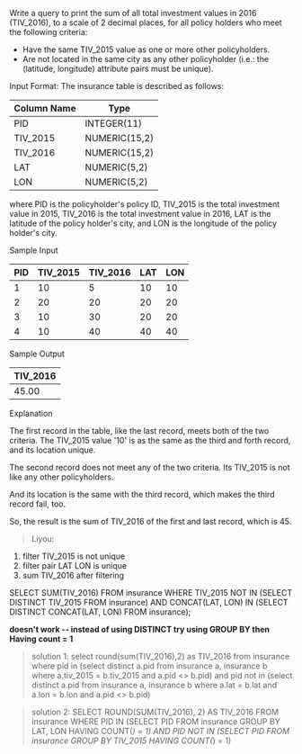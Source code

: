 Write a query to print the sum of all total investment values in 2016 (TIV_2016), to a scale of 2 decimal places, for all policy holders who meet the following criteria:

* Have the same TIV_2015 value as one or more other policyholders.
* Are not located in the same city as any other policyholder (i.e.: the (latitude, longitude) attribute pairs must be unique).

Input Format:
The insurance table is described as follows:

| Column Name | Type          |
|-------------|---------------|
| PID         | INTEGER(11)   |
| TIV_2015    | NUMERIC(15,2) |
| TIV_2016    | NUMERIC(15,2) |
| LAT         | NUMERIC(5,2)  |
| LON         | NUMERIC(5,2)  |
where PID is the policyholder's policy ID, TIV_2015 is the total investment value in 2015, TIV_2016 is the total investment value in 2016, LAT is the latitude of the policy holder's city, and LON is the longitude of the policy holder's city.

Sample Input

| PID | TIV_2015 | TIV_2016 | LAT | LON |
|-----|----------|----------|-----|-----|
| 1   | 10       | 5        | 10  | 10  |
| 2   | 20       | 20       | 20  | 20  |
| 3   | 10       | 30       | 20  | 20  |
| 4   | 10       | 40       | 40  | 40  |
Sample Output

| TIV_2016 |
|----------|
| 45.00    |
Explanation

The first record in the table, like the last record, meets both of the two criteria.
The TIV_2015 value '10' is as the same as the third and forth record, and its location unique.

The second record does not meet any of the two criteria. Its TIV_2015 is not like any other policyholders.

And its location is the same with the third record, which makes the third record fail, too.

So, the result is the sum of TIV_2016 of the first and last record, which is 45.

> Liyou:
1. filter TIV_2015 is not unique
2. filter pair LAT LON is unique
3. sum TIV_2016 after filtering

SELECT SUM(TIV_2016)
FROM insurance
WHERE TIV_2015 NOT IN (SELECT DISTINCT TIV_2015 FROM insurance) AND CONCAT(LAT, LON) IN (SELECT DISTINCT CONCAT(LAT, LON) FROM insurance);

**doesn't work -- instead of using DISTINCT try using GROUP BY then Having count = 1**

> solution 1:
select round(sum(TIV_2016),2) as TIV_2016
from insurance
where pid in (select distinct a.pid from insurance a, insurance b where a.tiv_2015 = b.tiv_2015 and a.pid <> b.pid)
and pid not in (select distinct a.pid from insurance a, insurance b where a.lat = b.lat and a.lon = b.lon and a.pid <> b.pid)

> solution 2:
SELECT ROUND(SUM(TIV_2016), 2) AS TIV_2016 FROM insurance 
WHERE PID IN 
(SELECT PID FROM insurance GROUP BY LAT, LON HAVING COUNT(*) = 1) 
AND PID NOT IN
(SELECT PID FROM insurance GROUP BY TIV_2015 HAVING COUNT(*) = 1)
